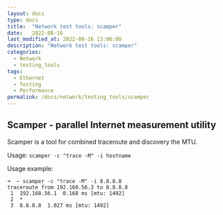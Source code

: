 ```yaml
---
layout: docs
type: docs
title:  "Network test tools: scamper"
date:   2022-08-16
last_modified_at: 2022-08-16 13:06:00
description: "Network test tools: scamper"
categories:
  - Network
  - testing_tools
tags:
  - Ethernet
  - Testing
  - Performance
permalink: /docs/network/testing_tools/scamper
---
```


## Scamper - parallel Internet measurement utility

Scamper is a tool for combined traceroute and discovery the MTU.

Usage: ``scamper -c "trace -M" -i hostname``

Usage example:
```
➜  ~ scamper -c "trace -M" -i 8.8.8.8
traceroute from 192.168.56.3 to 8.8.8.8
 1  192.168.56.1  0.168 ms [mtu: 1492]
 2  *
 3  8.8.8.8  1.027 ms [mtu: 1492]
```
